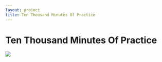 ```yaml
---
layout: project
title: Ten Thousand Minutes Of Practice
---
```


# Ten Thousand Minutes Of Practice

![](https://docs.google.com/spreadsheets/d/e/2PACX-1vSsY_oo8IR0r58Uo3DXCVQEWlvECuE_1uesNYJlztuI4smo7slppX5nr0d9oBbF455W-ThGK78PAbEX/pubchart?oid=100526320&amp;format=image)

<script>

$.get( "https://opensheet.vercel.app/1uzUp3vcmD3A8ZHVXM3ih6do9SHKS0ISE8IcS67cavKY/RawData", function( data ) {

  // $( ".result" ).html( data );

//  console.log( data );

/*

 $.each(data, function() {

console.log( $( this ) );

});

*/

});

</script>

